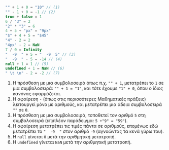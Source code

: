
```js no-beautify
"" + 1 + 0 = "10" // (1)
"" - 1 + 0 = -1 // (2)
true + false = 1
6 / "3" = 2
"2" * "3" = 6
4 + 5 + "px" = "9px"
"$" + 4 + 5 = "$45"
"4" - 2 = 2
"4px" - 2 = NaN
7 / 0 = Infinity
"  -9  " + 5 = "  -9  5" // (3)
"  -9  " - 5 = -14 // (4)
null + 1 = 1 // (5)
undefined + 1 = NaN // (6)
" \t \n" - 2 = -2 // (7)
```

1. Η πρόσθεση με μια συμβολοσειρά όπως π.χ. `"" + 1`, μετατρέπει το `1` σε μια συμβολοσειρά: `"" + 1 = "1"`, και τότε έχουμε `"1" + 0`, όπου ο ίδιος κανόνας εφαρμόζεται.
2. Η αφαίρεση `-` (όπως στις περισσότερες Μαθηματικές πράξεις) λειτουργεί μόνο με αριθμούς, και μετατρέπει μια άδεια συμβολοσειρά `""` σε `0`.
3. Η πρόσθεση με μια συμβολοσειρά, τοποθετεί τον αριθμό `5` στη συμβολοσειρά (επιπλέον παράδειγμα: `5 +"9" = "59"`).
4. Η αφαίρεση μετατρέπει τις τιμές πάντα σε αριθμούς, επομένως εδώ μετατρέπει το `"  -9  "` στον αριθμό `-9` (αγνοώντας τα κενά γύρω του).
5. Η `null` γίνεται `0` μετά την αριθμητική μετατροπή.
6. Η `undefined` γίνεται `NaN` μετά την αριθμητική μετατροπή.
